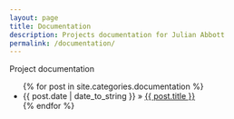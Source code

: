 ```yaml
---
layout: page
title: Documentation
description: Projects documentation for Julian Abbott
permalink: /documentation/
---
```


Project documentation  

<ul>
  {% for post in site.categories.documentation %}
    <li>
        <span>{{ post.date | date_to_string }}</span> » <a href="{{ post.url }}" title="{{ post.title }}">{{ post.title }}</a>
    </li>
  {% endfor %}
</ul>
